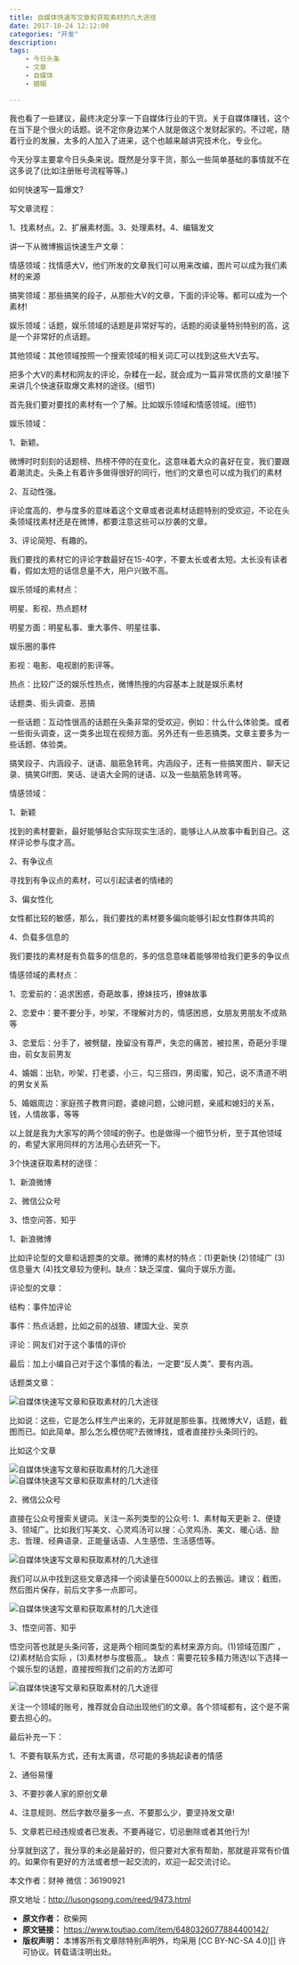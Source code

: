 ```yaml
---
title: 自媒体快速写文章和获取素材的几大途径
date: 2017-10-24 12:12:00
categories: "开发"
description:
tags:
	- 今日头条
	- 文章
	- 自媒体
	- 婚姻

---
```


我也看了一些建议，最终决定分享一下自媒体行业的干货。关于自媒体赚钱，这个在当下是个很火的话题。说不定你身边某个人就是做这个发财起家的。不过呢，随着行业的发展，太多的人加入了进来，这个也越来越讲究技术化，专业化。

今天分享主要拿今日头条来说。既然是分享干货，那么一些简单基础的事情就不在这多说了(比如注册账号流程等等。)

如何快速写一篇爆文?

写文章流程：

1、找素材点。2、扩展素材面。3、处理素材。4、编辑发文

讲一下从微博搬运快速生产文章：

情感领域：找情感大V，他们所发的文章我们可以用来改编，图片可以成为我们素材的来源

搞笑领域：那些搞笑的段子，从那些大V的文章，下面的评论等。都可以成为一个素材!

娱乐领域：话题，娱乐领域的话题是非常好写的，话题的阅读量特别特别的高，这是一个非常好的点话题。

其他领域：其他领域按照一个搜索领域的相关词汇可以找到这些大V去写。

把多个大V的素材和网友的评论，杂糅在一起，就会成为一篇非常优质的文章!接下来讲几个快速获取爆文素材的途径。(细节)

首先我们要对要找的素材有一个了解。比如娱乐领域和情感领域。(细节)

娱乐领域：

1、新颖。

微博时时刻刻的话题榜、热榜不停的在变化，这意味着大众的喜好在变，我们要跟着潮流走。头条上有着许多做得很好的同行，他们的文章也可以成为我们的素材

2、互动性强。

评论度高的、参与度多的意味着这个文章或者说素材话题特别的受欢迎，不论在头条领域找素材还是在微博，都要注意这些可以抄袭的文章。

3、评论简短、有趣的。

我们要找的素材它的评论字数最好在15-40字，不要太长或者太短。太长没有读者看，假如太短的话信息量不大，用户兴致不高。

娱乐领域的素材点：

明星、影视、热点题材

明星方面：明星私事、重大事件、明星往事、

娱乐圈的事件

影视：电影、电视剧的影评等。

热点：比较广泛的娱乐性热点，微博热搜的内容基本上就是娱乐素材

话题类、街头调查、恶搞

一些话题：互动性很高的话题在头条非常的受欢迎，例如：什么什么体验类。或者一些街头调查，这一类多出现在视频方面。另外还有一些恶搞类。文章主要多为一些话题、体验类。

搞笑段子、内涵段子、谜语、脑筋急转弯。内涵段子，还有一些搞笑图片、聊天记录、搞笑GIf图、笑话、谜语大全网的谜语、以及一些脑筋急转弯等。

情感领域：

1、新颖

找到的素材要新，最好能够贴合实际现实生活的，能够让人从故事中看到自己。这样评论参与度才高。

2、有争议点

寻找到有争议点的素材，可以引起读者的情绪的

3、偏女性化

女性都比较的敏感，那么，我们要找的素材要多偏向能够引起女性群体共鸣的

4、负载多信息的

我们要找的素材是有负载多的信息的，多的信息意味着能够带给我们更多的争议点

情感领域的素材点：

1、恋爱前的：追求困惑，奇葩故事，撩妹技巧，撩妹故事

2、恋爱中：要不要分手，吵架，不理解对方的，情感困惑，女朋友男朋友不成熟等

3、恋爱后：分手了，被劈腿，挽留没有尊严，失恋的痛苦，被拉黑，奇葩分手理由，前女友前男友

4、婚姻：出轨，吵架，打老婆，小三，勾三搭四，男闺蜜，知己，说不清道不明的男女关系

5、婚姻周边：家庭孩子教育问题，婆媳问题，公媳问题，亲戚和媳妇的关系，钱，人情故事，等等

以上就是我为大家写的两个领域的例子。也是做得一个细节分析，至于其他领域的，希望大家用同样的方法用心去研究一下。

3个快速获取素材的途径：

1、新浪微博

2、微信公众号

3、悟空问答、知乎

1、新浪微博

比如评论型的文章和话题类的文章。微博的素材的特点：(1)更新快 (2)领域广 (3)信息量大 (4)找文章较为便利。缺点：缺乏深度、偏向于娱乐方面。

评论型的文章：

结构：事件加评论

事件：热点话题，比如之前的战狼、建国大业、吴京

评论：网友们对于这个事情的评价

最后：加上小编自己对于这个事情的看法，一定要“反人类”、要有内涵。

话题类文章：

![自媒体快速写文章和获取素材的几大途径][FA32-2MUQ-NB2E.jpg]

比如说：这些，它是怎么样生产出来的，无非就是那些事。找微博大V，话题，截图而已。如此简单。那么怎么模仿呢?去微博找，或者直接抄头条同行的。

比如这个文章

![自媒体快速写文章和获取素材的几大途径][7FEU-MA2I-QBBU.jpg]![自媒体快速写文章和获取素材的几大途径][VZZZ-ERUN-JM2M.jpg]

2、微信公众号

直接在公众号搜索关键词。关注一系列类型的公众号: 1、素材每天更新 2、便捷 3、领域广。比如我们写美文、心灵鸡汤可以搜：心灵鸡汤、美文、暖心话、励志、哲理、经典语录、正能量话语、人生感悟、生活感悟等。

![自媒体快速写文章和获取素材的几大途径][QUVM-E2FF-JY6V.jpg]

我们可以从中找到这些文章选择一个阅读量在5000以上的去搬运。建议：截图，然后图片保存，前后文字多一点即可。

![自媒体快速写文章和获取素材的几大途径][QNYF-U3EI-BQV2.jpg]

3、悟空问答、知乎

悟空问答也就是头条问答，这是两个相同类型的素材来源方向。(1)领域范围广 ，(2)素材贴合实际 ，(3)素材参与度极高,。 缺点：需要花较多精力筛选!以下选择一个娱乐型的话题，直接按照我们之前的方法即可

![自媒体快速写文章和获取素材的几大途径][YFJI-M2U2-EBUA.jpg]

关注一个领域的账号，推荐就会自动出现他们的文章。各个领域都有，这个是不需要去担心的。

最后补充一下：

1、不要有联系方式，还有太离谱，尽可能的多挑起读者的情感

2、通俗易懂

3、不要抄袭人家的原创文章

4、注意规则、然后字数尽量多一点、不要那么少，要坚持发文章!

5、文章若已经违规或者已发表。不要再碰它，切忌删除或者其他行为!

分享就到这了，我分享的未必是最好的，但只要对大家有帮助，那就是非常有价值的。如果你有更好的方法或者想一起交流的，欢迎一起交流讨论。

本文作者：财神 微信：36190921

原文地址：http://lusongsong.com/reed/9473.html


[FA32-2MUQ-NB2E.jpg]: static/resources/crawler/FA32-2MUQ-NB2E.jpg
[7FEU-MA2I-QBBU.jpg]: static/resources/crawler/7FEU-MA2I-QBBU.jpg
[VZZZ-ERUN-JM2M.jpg]: static/resources/crawler/VZZZ-ERUN-JM2M.jpg
[QUVM-E2FF-JY6V.jpg]: static/resources/crawler/QUVM-E2FF-JY6V.jpg
[QNYF-U3EI-BQV2.jpg]: static/resources/crawler/QNYF-U3EI-BQV2.jpg
[YFJI-M2U2-EBUA.jpg]: static/resources/crawler/YFJI-M2U2-EBUA.jpg
 *  **原文作者：** 砍柴网
 *  **原文链接：** https://www.toutiao.com/item/6480326077884400142/
 *  **版权声明：** 本博客所有文章除特别声明外，均采用 [CC BY-NC-SA 4.0][] 许可协议。转载请注明出处。
